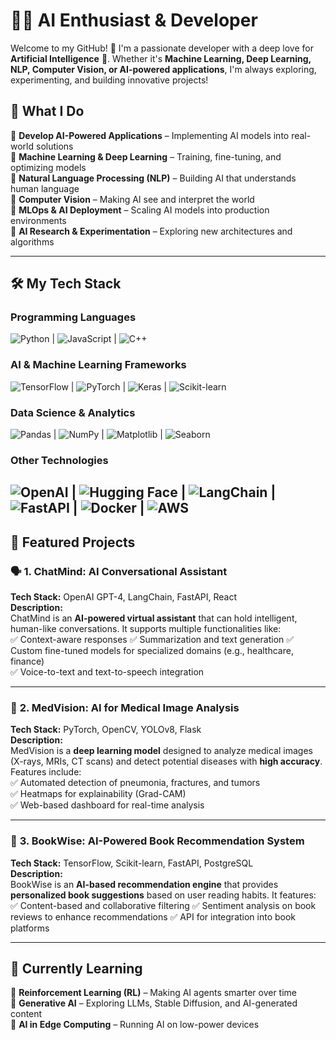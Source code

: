 # 👨‍💻 AI Enthusiast & Developer  

Welcome to my GitHub! 🚀 I'm a passionate developer with a deep love for **Artificial Intelligence** 🤖. Whether it's **Machine Learning, Deep Learning, NLP, Computer Vision, or AI-powered applications**, I'm always exploring, experimenting, and building innovative projects!  

## 🚀 What I Do  
🔹 **Develop AI-Powered Applications** – Implementing AI models into real-world solutions  
🔹 **Machine Learning & Deep Learning** – Training, fine-tuning, and optimizing models  
🔹 **Natural Language Processing (NLP)** – Building AI that understands human language  
🔹 **Computer Vision** – Making AI see and interpret the world  
🔹 **MLOps & AI Deployment** – Scaling AI models into production environments  
🔹 **AI Research & Experimentation** – Exploring new architectures and algorithms  

---

## 🛠️ My Tech Stack  

### **Programming Languages**  
![Python](https://img.shields.io/badge/-Python-3776AB?style=flat-square&logo=python&logoColor=white)  | ![JavaScript](https://img.shields.io/badge/-JavaScript-F7DF1E?style=flat-square&logo=javascript&logoColor=black)  | ![C++](https://img.shields.io/badge/-C++-00599C?style=flat-square&logo=c%2B%2B&logoColor=white)  

### **AI & Machine Learning Frameworks**  
![TensorFlow](https://img.shields.io/badge/-TensorFlow-FF6F00?style=flat-square&logo=tensorflow&logoColor=white)  | ![PyTorch](https://img.shields.io/badge/-PyTorch-EE4C2C?style=flat-square&logo=pytorch&logoColor=white)  | ![Keras](https://img.shields.io/badge/-Keras-D00000?style=flat-square&logo=keras&logoColor=white)  | ![Scikit-learn](https://img.shields.io/badge/-Scikit%20Learn-F7931E?style=flat-square&logo=scikitlearn&logoColor=white)  

### **Data Science & Analytics**  
![Pandas](https://img.shields.io/badge/-Pandas-150458?style=flat-square&logo=pandas&logoColor=white)  | ![NumPy](https://img.shields.io/badge/-NumPy-013243?style=flat-square&logo=numpy&logoColor=white)  | ![Matplotlib](https://img.shields.io/badge/-Matplotlib-11557C?style=flat-square&logo=matplotlib&logoColor=white)  | ![Seaborn](https://img.shields.io/badge/-Seaborn-009688?style=flat-square)  

### **Other Technologies**  
![OpenAI](https://img.shields.io/badge/-OpenAI-412991?style=flat-square&logo=openai&logoColor=white)  | ![Hugging Face](https://img.shields.io/badge/-Hugging%20Face-FFD54F?style=flat-square&logo=huggingface&logoColor=black)  | ![LangChain](https://img.shields.io/badge/-LangChain-008C76?style=flat-square)  | ![FastAPI](https://img.shields.io/badge/-FastAPI-009688?style=flat-square&logo=fastapi&logoColor=white)  | ![Docker](https://img.shields.io/badge/-Docker-2496ED?style=flat-square&logo=docker&logoColor=white)  | ![AWS](https://img.shields.io/badge/-AWS-232F3E?style=flat-square&logo=amazonaws&logoColor=white)  
---

## 🌟 Featured Projects  

### 🗣️ **1. ChatMind: AI Conversational Assistant**  
**Tech Stack:** OpenAI GPT-4, LangChain, FastAPI, React  
**Description:**  
ChatMind is an **AI-powered virtual assistant** that can hold intelligent, human-like conversations. It supports multiple functionalities like:  
✅ Context-aware responses
✅ Summarization and text generation
✅ Custom fine-tuned models for specialized domains (e.g., healthcare, finance)  
✅ Voice-to-text and text-to-speech integration

---

### 🏥 **2. MedVision: AI for Medical Image Analysis**  
**Tech Stack:** PyTorch, OpenCV, YOLOv8, Flask  
**Description:**  
MedVision is a **deep learning model** designed to analyze medical images (X-rays, MRIs, CT scans) and detect potential diseases with **high accuracy**. Features include:  
✅ Automated detection of pneumonia, fractures, and tumors  
✅ Heatmaps for explainability (Grad-CAM)  
✅ Web-based dashboard for real-time analysis 

---

### 📖 **3. BookWise: AI-Powered Book Recommendation System**  
**Tech Stack:** TensorFlow, Scikit-learn, FastAPI, PostgreSQL  
**Description:**  
BookWise is an **AI-based recommendation engine** that provides **personalized book suggestions** based on user reading habits. It features:  
✅ Content-based and collaborative filtering 
✅ Sentiment analysis on book reviews to enhance recommendations
✅ API for integration into book platforms 

---

## 🌱 Currently Learning  
🔹 **Reinforcement Learning (RL)** – Making AI agents smarter over time  
🔹 **Generative AI** – Exploring LLMs, Stable Diffusion, and AI-generated content  
🔹 **AI in Edge Computing**  – Running AI on low-power devices  
